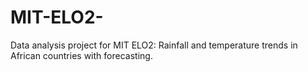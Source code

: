 # MIT-ELO2-
Data analysis project for MIT ELO2: Rainfall and temperature trends in African countries with forecasting.
